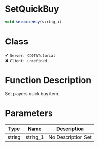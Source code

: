 # SetQuickBuy
```js	
void SetQuickBuy(string_1)
```
# Class
✔ `Server: CDOTATutorial`  
✖ `Client: undefined`  

# Function Description
Set players quick buy item.
# Parameters
Type|Name|Description
--|--|--
string|string_1|No Description Set
